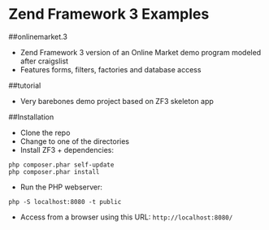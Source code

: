 # Zend Framework 3 Examples

##onlinemarket.3
- Zend Framework 3 version of an Online Market demo program modeled after craigslist
- Features forms, filters, factories and database access

##tutorial
- Very barebones demo project based on ZF3 skeleton app

##Installation
- Clone the repo
- Change to one of the directories
- Install ZF3 + dependencies:
```
php composer.phar self-update
php composer.phar install
```
- Run the PHP webserver:
```
php -S localhost:8080 -t public
```
- Access from a browser using this URL: `http://localhost:8080/`

